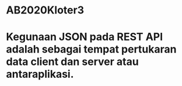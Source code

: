 # AB2020Kloter3

# Kegunaan JSON pada REST API adalah sebagai tempat pertukaran data client dan server atau antaraplikasi.
